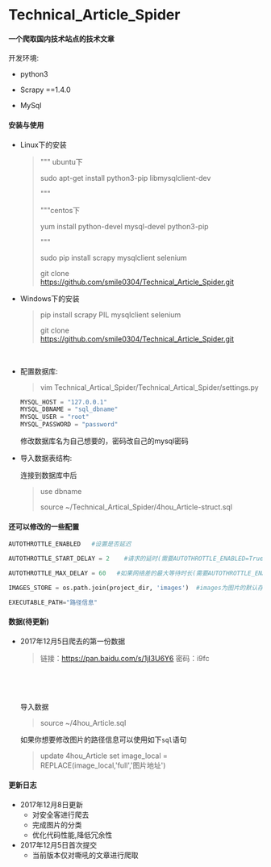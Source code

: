 # Technical_Article_Spider

#### 一个爬取国内技术站点的技术文章



开发环境:

- python3


- Scrapy ==1.4.0
- MySql

#### 安装与使用

- Linux下的安装

  > """ ubuntu下
  >
  > sudo apt-get install python3-pip libmysqlclient-dev
  >
  > """
  >
  > """centos下
  >
  > yum install python-devel mysql-devel python3-pip
  >
  > """
  >
  > sudo pip install scrapy mysqlclient selenium
  >
  > git clone https://github.com/smile0304/Technical_Article_Spider.git



- Windows下的安装

  > pip install scrapy PIL mysqlclient selenium
  >
  > git clone https://github.com/smile0304/Technical_Article_Spider.git

  ​

- 配置数据库:

  > vim Technical_Artical_Spider/Technical_Artical_Spider/settings.py

  ```python
  MYSQL_HOST = "127.0.0.1"
  MYSQL_DBNAME = "sql_dbname"
  MYSQL_USER = "root"
  MYSQL_PASSWORD = "password"
  ```

  修改数据库名为自己想要的，密码改自己的mysql密码

- 导入数据表结构:

  连接到数据库中后

  > use dbname
  >
  > source ~/Technical_Artical_Spider/4hou_Article-struct.sql

#### 还可以修改的一些配置

```python
AUTOTHROTTLE_ENABLED   #设置是否延迟

AUTOTHROTTLE_START_DELAY = 2	#请求的延时(需要AUTOTHROTTLE_ENABLED=True)

AUTOTHROTTLE_MAX_DELAY = 60   #如果网络差的最大等待时长(需要AUTOTHROTTLE_ENABLED=True)

IMAGES_STORE = os.path.join(project_dir, 'images')	#images为图片的默认存放地址

EXECUTABLE_PATH="路径信息"
```



#### 数据(待更新)
- 2017年12月5日爬去的第一份数据

  > 链接：https://pan.baidu.com/s/1jI3U6Y6 密码：i9fc

  ​

  ​

  导入数据

  > source ~/4hou_Article.sql

  如果你想要修改图片的路径信息可以使用如下`sql`语句

  > update 4hou_Article set image_local = REPLACE(image_local,'full','图片地址')

#### 更新日志
- 2017年12月8日更新
  - 对安全客进行爬去
  - 完成图片的分类
  - 优化代码性能,降低冗余性
- 2017年12月5日首次提交
  - 当前版本仅对嘶吼的文章进行爬取